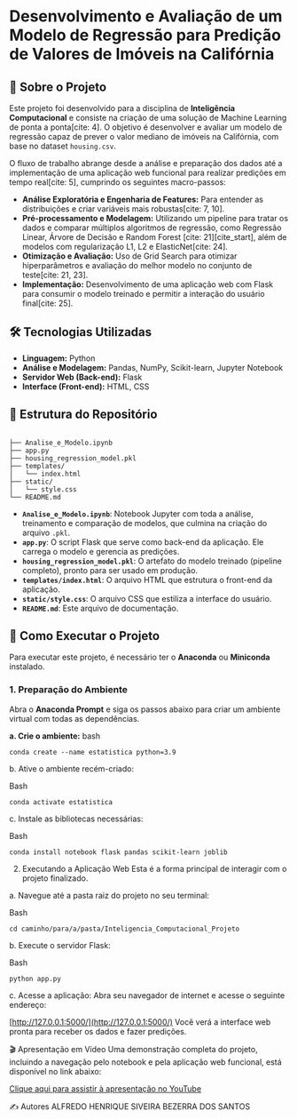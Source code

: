 # Desenvolvimento e Avaliação de um Modelo de Regressão para Predição de Valores de Imóveis na Califórnia

## 🎯 Sobre o Projeto

Este projeto foi desenvolvido para a disciplina de **Inteligência Computacional** e consiste na criação de uma solução de Machine Learning de ponta a ponta[cite: 4]. O objetivo é desenvolver e avaliar um modelo de regressão capaz de prever o valor mediano de imóveis na Califórnia, com base no dataset `housing.csv`.

O fluxo de trabalho abrange desde a análise e preparação dos dados até a implementação de uma aplicação web funcional para realizar predições em tempo real[cite: 5], cumprindo os seguintes macro-passos:
* **Análise Exploratória e Engenharia de Features:** Para entender as distribuições e criar variáveis mais robustas[cite: 7, 10].
* **Pré-processamento e Modelagem:** Utilizando um pipeline para tratar os dados e comparar múltiplos algoritmos de regressão, como Regressão Linear, Árvore de Decisão e Random Forest [cite: 21][cite_start], além de modelos com regularização L1, L2 e ElasticNet[cite: 24].
* **Otimização e Avaliação:** Uso de Grid Search para otimizar hiperparâmetros e avaliação do melhor modelo no conjunto de teste[cite: 21, 23].
* **Implementação:** Desenvolvimento de uma aplicação web com Flask para consumir o modelo treinado e permitir a interação do usuário final[cite: 25].

## 🛠️ Tecnologias Utilizadas

* **Linguagem:** Python
* **Análise e Modelagem:** Pandas, NumPy, Scikit-learn, Jupyter Notebook
* **Servidor Web (Back-end):** Flask
* **Interface (Front-end):** HTML, CSS

## 📁 Estrutura do Repositório
```

├── Analise_e_Modelo.ipynb
├── app.py
├── housing_regression_model.pkl
├── templates/
│   └── index.html
├── static/
│   └── style.css
└── README.md

```

* **`Analise_e_Modelo.ipynb`**: Notebook Jupyter com toda a análise, treinamento e comparação de modelos, que culmina na criação do arquivo `.pkl`.
* **`app.py`**: O script Flask que serve como back-end da aplicação. Ele carrega o modelo e gerencia as predições.
* **`housing_regression_model.pkl`**: O artefato do modelo treinado (pipeline completo), pronto para ser usado em produção.
* **`templates/index.html`**: O arquivo HTML que estrutura o front-end da aplicação.
* **`static/style.css`**: O arquivo CSS que estiliza a interface do usuário.
* **`README.md`**: Este arquivo de documentação.

## 🚀 Como Executar o Projeto

Para executar este projeto, é necessário ter o **Anaconda** ou **Miniconda** instalado.

### 1. Preparação do Ambiente

Abra o **Anaconda Prompt** e siga os passos abaixo para criar um ambiente virtual com todas as dependências.

**a. Crie o ambiente:**
bash
```
conda create --name estatistica python=3.9
```
b. Ative o ambiente recém-criado:

Bash
```
conda activate estatistica
```
c. Instale as bibliotecas necessárias:

Bash
```
conda install notebook flask pandas scikit-learn joblib
```
2. Executando a Aplicação Web
Esta é a forma principal de interagir com o projeto finalizado.

a. Navegue até a pasta raiz do projeto no seu terminal:

Bash
```
cd caminho/para/a/pasta/Inteligencia_Computacional_Projeto
```
b. Execute o servidor Flask:

Bash
```
python app.py
```
c. Acesse a aplicação: Abra seu navegador de internet e acesse o seguinte endereço:

[http://127.0.0.1:5000/](http://127.0.0.1:5000/)
Você verá a interface web pronta para receber os dados e fazer predições.

🎬 Apresentação em Vídeo
Uma demonstração completa do projeto, incluindo a navegação pelo notebook e pela aplicação web funcional, está disponível no link abaixo:

[Clique aqui para assistir à apresentação no YouTube](https://youtu.be/KjcytBpt6cQ)

✍️ Autores
ALFREDO HENRIQUE SIVEIRA BEZERRA DOS SANTOS
